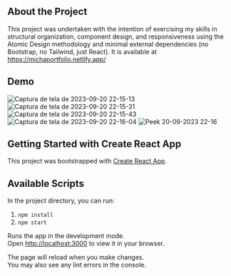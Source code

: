 ## About the Project

This project was undertaken with the intention of exercising my skills in structural organization, component design, and responsiveness using the Atomic Design methodology and minimal external dependencies (no Bootstrap, no Tailwind, just React).
It is available at https://michaportfolio.netlify.app/

## Demo

![Captura de tela de 2023-09-20 22-15-13](https://github.com/michaloumen/portfolio/assets/73248516/22f14e6a-a30f-4a8d-bb9a-d80db4acff54)
![Captura de tela de 2023-09-20 22-15-31](https://github.com/michaloumen/portfolio/assets/73248516/10643ec3-9ef6-4bcc-b9b4-9a33e75c732e)
![Captura de tela de 2023-09-20 22-15-43](https://github.com/michaloumen/portfolio/assets/73248516/e55b3ced-546a-4f47-9a30-2da4bb5a4058)
![Captura de tela de 2023-09-20 22-16-04](https://github.com/michaloumen/portfolio/assets/73248516/2a11c0f3-0ea2-49df-800f-df35dbd2c082)
![Peek 20-09-2023 22-16](https://github.com/michaloumen/portfolio/assets/73248516/b60faf1e-5729-4d64-8494-050124344dea)


## Getting Started with Create React App

This project was bootstrapped with [Create React App](https://github.com/facebook/create-react-app).

## Available Scripts

In the project directory, you can run:

1. `npm install`
2. `npm start`

Runs the app in the development mode.\
Open [http://localhost:3000](http://localhost:3000) to view it in your browser.

The page will reload when you make changes.\
You may also see any lint errors in the console.


